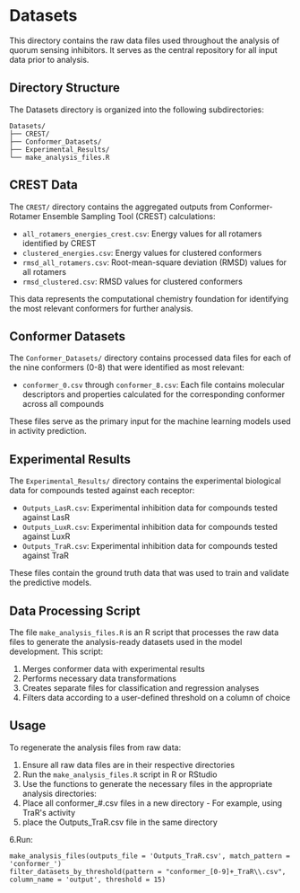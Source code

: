 # Datasets

This directory contains the raw data files used throughout the analysis of quorum sensing inhibitors. It serves as the central repository for all input data prior to analysis.

## Directory Structure

The Datasets directory is organized into the following subdirectories:

```
Datasets/
├── CREST/
├── Conformer_Datasets/
├── Experimental_Results/
└── make_analysis_files.R
```

## CREST Data

The `CREST/` directory contains the aggregated outputs from Conformer-Rotamer Ensemble Sampling Tool (CREST) calculations:

- `all_rotamers_energies_crest.csv`: Energy values for all rotamers identified by CREST
- `clustered_energies.csv`: Energy values for clustered conformers
- `rmsd_all_rotamers.csv`: Root-mean-square deviation (RMSD) values for all rotamers
- `rmsd_clustered.csv`: RMSD values for clustered conformers

This data represents the computational chemistry foundation for identifying the most relevant conformers for further analysis.

## Conformer Datasets

The `Conformer_Datasets/` directory contains processed data files for each of the nine conformers (0-8) that were identified as most relevant:

- `conformer_0.csv` through `conformer_8.csv`: Each file contains molecular descriptors and properties calculated for the corresponding conformer across all compounds

These files serve as the primary input for the machine learning models used in activity prediction.

## Experimental Results

The `Experimental_Results/` directory contains the experimental biological data for compounds tested against each receptor:

- `Outputs_LasR.csv`: Experimental inhibition data for compounds tested against LasR
- `Outputs_LuxR.csv`: Experimental inhibition data for compounds tested against LuxR
- `Outputs_TraR.csv`: Experimental inhibition data for compounds tested against TraR

These files contain the ground truth data that was used to train and validate the predictive models.

## Data Processing Script

The file `make_analysis_files.R` is an R script that processes the raw data files to generate the analysis-ready datasets used in the model development. This script:

1. Merges conformer data with experimental results
2. Performs necessary data transformations
3. Creates separate files for classification and regression analyses
4. Filters data according to a user-defined threshold on a column of choice

## Usage

To regenerate the analysis files from raw data:

1. Ensure all raw data files are in their respective directories
2. Run the `make_analysis_files.R` script in R or RStudio
3. Use the functions to generate the necessary files in the appropriate analysis directories:
4. Place all conformer_#.csv files in a new directory - For example, using TraR's activity
5. place the Outputs_TraR.csv file in the same directory

6.Run:
```
make_analysis_files(outputs_file = 'Outputs_TraR.csv', match_pattern = 'conformer_')
filter_datasets_by_threshold(pattern = "conformer_[0-9]+_TraR\\.csv", column_name = 'output', threshold = 15)
```

